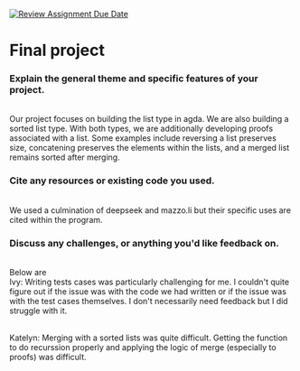 [![Review Assignment Due Date](https://classroom.github.com/assets/deadline-readme-button-22041afd0340ce965d47ae6ef1cefeee28c7c493a6346c4f15d667ab976d596c.svg)](https://classroom.github.com/a/dPwN1w3S)
# Final project

### **Explain the general theme and specific features of your project.** ###
<br> Our project focuses on building the list type in agda. We are also building a sorted list type. 
With both types, we are additionally developing proofs associated with a list. Some examples include reversing a list preserves size, concatening preserves the elements within the lists, and a merged list remains sorted after merging.


### **Cite any resources or existing code you used.** ###
<br> We used a culmination of deepseek and mazzo.li but their specific uses are cited within the program.


### **Discuss any challenges, or anything you'd like feedback on.** ###
<br> Below are 
<br> Ivy: Writing tests cases was particularly challenging for me. I couldn't quite figure out if the issue was with the code we had written or if the issue was with the test cases themselves. I don't necessarily need feedback but I did struggle with it. 

<br> Katelyn: Merging with a sorted lists was quite difficult. Getting the function to do recurssion properly and applying the logic of merge (especially to proofs) was difficult.


